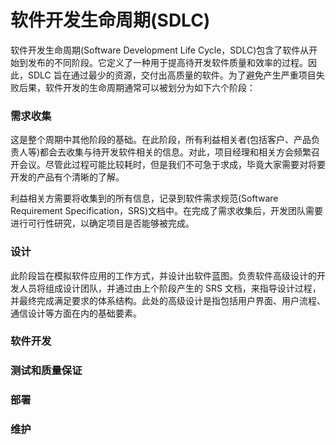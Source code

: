 # 软件开发生命周期(SDLC)

<sucb>软件开发生命周期(Software Development Life Cycle，SDLC)</sucb>包含了软件从开始到发布的不同阶段。它定义了一种用于提高待开发软件质量和效率的过程。因此，SDLC 旨在通过最少的资源，交付出高质量的软件。为了避免产生严重项目失败后果，软件开发的生命周期通常可以被划分为如下六个阶段：

### 需求收集

这是整个周期中其他阶段的基础。在此阶段，所有利益相关者(包括客户、产品负责人等)都会去收集与待开发软件相关的信息。对此，项目经理和相关方会频繁召开会议。尽管此过程可能比较耗时，但是我们不可急于求成，毕竟大家需要对将要开发的产品有个清晰的了解。

利益相关方需要将收集到的所有信息，记录到软件需求规范(Software Requirement Specification，SRS)文档中。在完成了需求收集后，开发团队需要进行可行性研究，以确定项目是否能够被完成。

### 设计

此阶段旨在模拟软件应用的工作方式，并设计出软件蓝图。负责软件高级设计的开发人员将组成设计团队，并通过由上个阶段产生的 SRS 文档，来指导设计过程，并最终完成满足要求的体系结构。此处的高级设计是指包括用户界面、用户流程、通信设计等方面在内的基础要素。

### 软件开发

### 测试和质量保证

### 部署

### 维护
